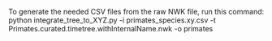To generate the needed CSV files from the raw NWK file, run this command:
python integrate_tree_to_XYZ.py -i primates_species.xy.csv -t Primates.curated.timetree.withInternalName.nwk -o primates
